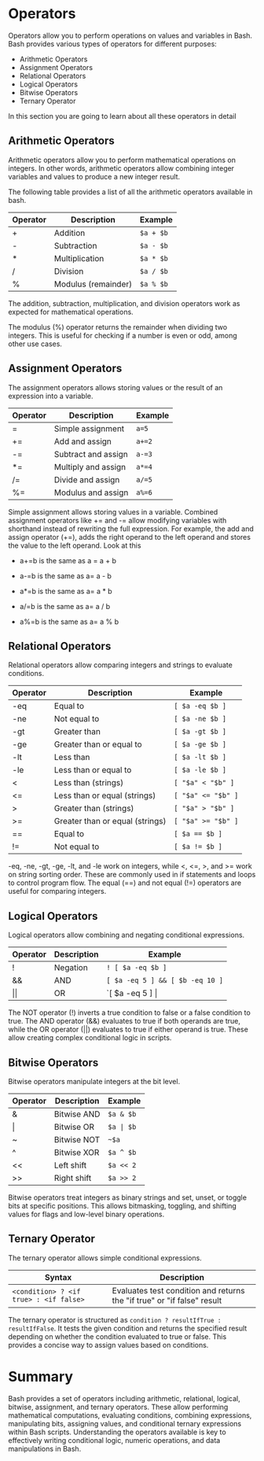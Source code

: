 # Operators

Operators allow you to perform operations on values and variables in Bash. Bash provides various types of operators for different purposes:

- Arithmetic Operators
- Assignment Operators
- Relational Operators
- Logical Operators
- Bitwise Operators
- Ternary Operator

In this section you are going to learn about all these operators in detail

## Arithmetic Operators

Arithmetic operators allow you to perform mathematical operations on integers. In other words, arithmetic operators allow combining integer variables and values to produce a new integer result.

The following table provides a list of all the arithmetic operators available in bash.

| Operator | Description         | Example   |
| -------- | ------------------- | --------- |
| +        | Addition            | `$a + $b` |
| -        | Subtraction         | `$a - $b` |
| *        | Multiplication      | `$a * $b` |
| /        | Division            | `$a / $b` |
| %        | Modulus (remainder) | `$a % $b` |

The addition, subtraction, multiplication, and division operators work as expected for mathematical operations. 

The modulus (%) operator returns the remainder when dividing two integers. This is useful for checking if a number is even or odd, among other use cases.

## Assignment Operators

The assignment operators allows storing values or the result of an expression into a variable.

| Operator | Description         | Example |
| -------- | ------------------- | ------- |
| =        | Simple assignment   | `a=5`   |
| +=       | Add and assign      | `a+=2`  |
| -=       | Subtract and assign | `a-=3`  |
| *=       | Multiply and assign | `a*=4`  |
| /=       | Divide and assign   | `a/=5`  |
| %=       | Modulus and assign  | `a%=6`  |

Simple assignment allows storing values in a variable. Combined assignment operators like += and -= allow modifying variables with shorthand instead of rewriting the full expression. For example, the add and assign operator (+=),  adds the right operand to the left operand and stores the value to the left operand. Look at this

- a+=b is the same as  a = a + b

- a-=b is the same as a= a - b

- a*=b is the same as a= a \* b

- a/=b is the same as a= a / b

- a%=b is the same as a= a % b

## Relational Operators

Relational operators allow comparing integers and strings to evaluate conditions.

| Operator | Description                     | Example            |
| -------- | ------------------------------- | ------------------ |
| -eq      | Equal to                        | `[ $a -eq $b ]`    |
| -ne      | Not equal to                    | `[ $a -ne $b ]`    |
| -gt      | Greater than                    | `[ $a -gt $b ]`    |
| -ge      | Greater than or equal to        | `[ $a -ge $b ]`    |
| -lt      | Less than                       | `[ $a -lt $b ]`    |
| -le      | Less than or equal to           | `[ $a -le $b ]`    |
| <        | Less than (strings)             | `[ "$a" < "$b" ]`  |
| <=       | Less than or equal (strings)    | `[ "$a" <= "$b" ]` |
| >        | Greater than (strings)          | `[ "$a" > "$b" ]`  |
| >=       | Greater than or equal (strings) | `[ "$a" >= "$b" ]` |
| ==       | Equal to                        | `[ $a == $b ]`     |
| !=       | Not equal to                    | `[ $a != $b ]`     |

 -eq, -ne, -gt, -ge, -lt, and -le work on integers, while <, <=, >, and >= work on string sorting order. These are commonly used in if statements and loops to control program flow. The equal (==) and not equal (!=) operators are useful for comparing integers.

## Logical Operators

Logical operators allow combining and negating conditional expressions.

| Operator | Description | Example                         |
| -------- | ----------- | ------------------------------- |
| !        | Negation    | `! [ $a -eq $b ]`               |
| &&       | AND         | `[ $a -eq 5 ] && [ $b -eq 10 ]` |
| \|\|     | OR          | `[ $a -eq 5 ] \|                |

The NOT operator (!) inverts a true condition to false or a false condition to true. The AND operator (&&) evaluates to true if both operands are true, while the OR operator (\|\|) evaluates to true if either operand is true. These allow creating complex conditional logic in scripts.

## Bitwise Operators

Bitwise operators manipulate integers at the bit level.

| Operator | Description | Example    |
| -------- | ----------- | ---------- |
| &        | Bitwise AND | `$a & $b`  |
| \|       | Bitwise OR  | `$a \| $b` |
| ~        | Bitwise NOT | `~$a`      |
| ^        | Bitwise XOR | `$a ^ $b`  |
| <<       | Left shift  | `$a << 2`  |
| >>       | Right shift | `$a >> 2`  |

Bitwise operators treat integers as binary strings and set, unset, or toggle bits at specific positions. This allows bitmasking, toggling, and shifting values for flags and low-level binary operations.

## Ternary Operator

The ternary operator allows simple conditional expressions.

| Syntax                                 | Description                                                             |
| -------------------------------------- | ----------------------------------------------------------------------- |
| `<condition> ? <if true> : <if false>` | Evaluates test condition and returns the "if true" or "if false" result |

The ternary operator is structured as `condition ? resultIfTrue : resultIfFalse`. It tests the given condition and returns the specified result depending on whether the condition evaluated to true or false. This provides a concise way to assign values based on conditions.

# Summary

Bash provides a set of operators including arithmetic, relational, logical, bitwise, assignment, and ternary operators. These allow performing mathematical computations, evaluating conditions, combining expressions, manipulating bits, assigning values, and conditional ternary expressions within Bash scripts. Understanding the operators available is key to effectively writing conditional logic, numeric operations, and data manipulations in Bash.
